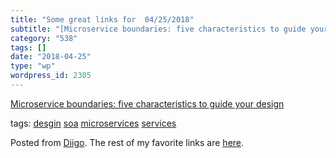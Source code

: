 ```yaml
---
title: "Some great links for  04/25/2018"
subtitle: "[Microservice boundaries: five characteristics to guide your design](https://codeburst.io/microservi..."
category: "538"
tags: []
date: "2018-04-25"
type: "wp"
wordpress_id: 2305
---
```

[Microservice boundaries: five characteristics to guide your design](https://codeburst.io/microservice-boundaries-five-characteristics-to-guide-your-design-89312b65cc27?source=userActivityShare-d383785221d0-1524570258) 

 tags: [desgin](https://www.diigo.com/user/pitosalas/desgin) [soa](https://www.diigo.com/user/pitosalas/soa) [microservices](https://www.diigo.com/user/pitosalas/microservices) [services](https://www.diigo.com/user/pitosalas/services)

Posted from [Diigo](https://www.diigo.com). The rest of my favorite links are [here](https://www.diigo.com/user/pitosalas).